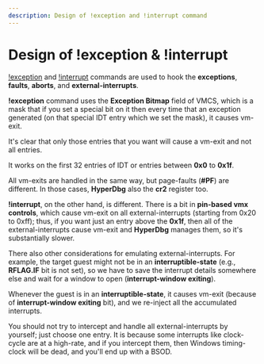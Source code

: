 ```yaml
---
description: Design of !exception and !interrupt command
---
```


# Design of !exception & !interrupt

[!exception](https://docs.hyperdbg.com/commands/extension-commands/exception) and [!interrupt](https://docs.hyperdbg.com/commands/extension-commands/interrupt) commands are used to hook the **exceptions**, **faults**, **aborts**, and **external-interrupts**.

**!exception** command uses the **Exception Bitmap** field of VMCS, which is a mask that if you set a special bit on it then every time that an exception generated \(on that special IDT entry which we set the mask\), it causes vm-exit.

It's clear that only those entries that you want will cause a vm-exit and not all entries.

It works on the first 32 entries of IDT or entries between **0x0** to **0x1f**.

All vm-exits are handled in the same way, but page-faults \(**\#PF**\) are different. In those cases, **HyperDbg** also the **cr2** register too.

**!interrupt**, on the other hand, is different. There is a bit in **pin-based vmx controls**, which cause vm-exit on all external-interrupts \(starting from 0x20 to 0xff\); thus, if you want just an entry above the **0x1f**, then all of the external-interrupts cause vm-exit and **HyperDbg** manages them, so it's substantially slower.

There also other considerations for emulating external-interrupts. For example, the target guest might not be in an **interruptible-state** \(e.g., **RFLAG.IF** bit is not set\), so we have to save the interrupt details somewhere else and wait for a window to open \(**interrupt-window exiting**\).

Whenever the guest is in an **interruptible-state**, it causes vm-exit \(because of **interrupt-window exiting** bit\), and we re-inject all the accumulated interrupts.

You should not try to intercept and handle all external-interrupts by yourself; just choose one entry. It is because some interrupts like clock-cycle are at a high-rate, and if you intercept them, then Windows timing-clock will be dead, and you'll end up with a BSOD.


